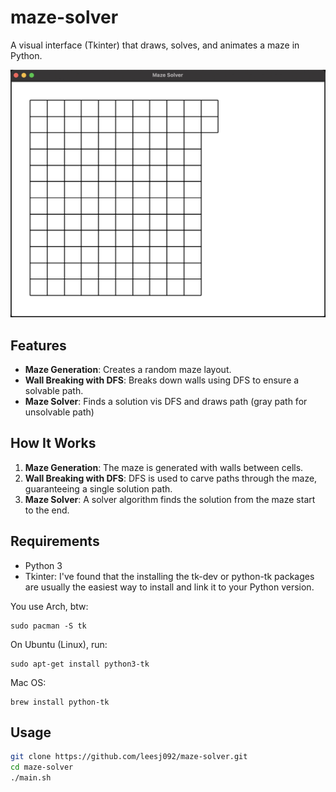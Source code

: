 # maze-solver
A visual interface (Tkinter) that draws, solves, and animates a maze in Python.

![Maze Generation and Solution](maze.gif)

## Features

- **Maze Generation**: Creates a random maze layout.
- **Wall Breaking with DFS**: Breaks down walls using DFS to ensure a solvable path.
- **Maze Solver**: Finds a solution vis DFS and draws path (gray path for unsolvable path)

## How It Works

1. **Maze Generation**: The maze is generated with walls between cells.
2. **Wall Breaking with DFS**: DFS is used to carve paths through the maze, guaranteeing a single solution path.
3. **Maze Solver**: A solver algorithm finds the solution from the maze start to the end.

## Requirements
- Python 3
- Tkinter:
I've found that the installing the tk-dev or python-tk packages are usually the easiest way to install and link it to your Python version.

You use Arch, btw:
```
sudo pacman -S tk
```

On Ubuntu (Linux), run:
```
sudo apt-get install python3-tk
```
Mac OS:
```
brew install python-tk
```

## Usage

```bash
git clone https://github.com/leesj092/maze-solver.git
cd maze-solver
./main.sh

